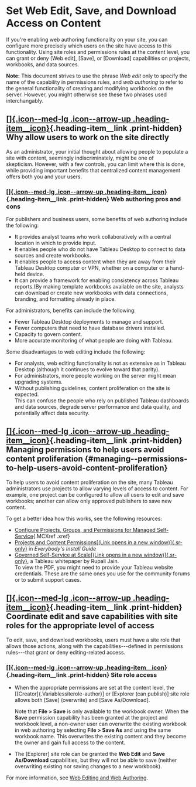 

Set Web Edit, Save, and Download Access on Content
==================================================
If you're enabling web authoring functionality on your site, you can
configure more precisely which users on the site have access to this
functionality. Using site roles and permissions rules at the content
level, you can grant or deny [Web edit], [Save],
or [Download] capabilities on projects, workbooks, and data
sources.

**Note:** This document strives to use the phrase *Web edit* only to
specify the name of the capability in permissions rules, and *web
authoring* to refer to the general functionality of creating and
modifying workbooks on the server. However, you might otherwise see
these two phrases used interchangably.

<div>

[[]{.icon--med-lg .icon--arrow-up .heading-item__icon}](https://help.tableau.com/current/server/en-us/web_author_who.htm#){.heading-item__link .print-hidden} Why allow users to work on the site directly
----------------------------------------------------------------------------------------------------------------------------------------------------------------------------------------------------------

</div>

As an administrator, your initial thought about allowing people to
populate a site with content, seemingly indiscriminately, might be one
of skepticism. However, with a few controls, you can limit where this is
done, while providing important benefits that centralized content
management offers both you and your users.

<div>

### [[]{.icon--med-lg .icon--arrow-up .heading-item__icon}](https://help.tableau.com/current/server/en-us/web_author_who.htm#){.heading-item__link .print-hidden} Web authoring pros and cons

</div>

For publishers and business users, some benefits of web authoring
include the following:

-   It provides analyst teams who work collaboratively with a central
    location in which to provide input.
-   It enables people who do not have Tableau Desktop to connect to data
    sources and create workbooks.
-   It enables people to access content when they are away from their
    Tableau Desktop computer or VPN, whether on a computer or a
    hand-held device.
-   It can provide a framework for enabling consistency across Tableau
    reports.(By making template workbooks available on the site,
    analysts can download or create new workbooks with data connections,
    branding, and formatting already in place.

For administrators, benefits can include the following:

-   Fewer Tableau Desktop deployments to manage and support.
-   Fewer computers that need to have database drivers installed.
-   Capacity to govern content.
-   More accurate monitoring of what people are doing with Tableau.

Some disadvantages to web editing include the following:

-   For analysts, web editing functionality is not as extensive as in
    Tableau Desktop (although it continues to evolve toward that
    parity).
-   For administrators, more people working on the server might mean
    upgrading systems.
-   Without publishing guidelines, content proliferation on the site is
    expected.\
    This can confuse the people who rely on published Tableau dashboards
    and data sources, degrade server performance and data quality, and
    potentially affect data security.

<div>

[[]{.icon--med-lg .icon--arrow-up .heading-item__icon}](https://help.tableau.com/current/server/en-us/web_author_who.htm#){.heading-item__link .print-hidden} Managing permissions to help users avoid content proliferation {#managing--permissions-to-help-users-avoid-content-proliferation}
----------------------------------------------------------------------------------------------------------------------------------------------------------------------------------------------------------------------------

</div>

To help users to avoid content proliferation on the site, many Tableau
administrators use projects to allow varying levels of access to
content. For example, one project can be configured to allow all users
to edit and save workbooks; another can allow only approved publishers
to save new content.

To get a better idea how this works, see the following resources:

-   [Configure Projects, Groups, and Permissions for Managed
    Self-Service](https://help.tableau.com/current/server/en-us/projects_data_gov.htm){.MCXref
    .xref}
-   [Projects and Content Permissions[(Link opens in a new
    window)]{.sr-only}](https://help.tableau.com/current/guides/everybody-install/en-us/everybody_admin_permissions.htm "See more info about using projects to manage content access.")
    in *Everybody's Install Guide*
-   [Governed Self-Service at Scale[(Link opens in a new
    window)]{.sr-only}](https://www.tableau.com/sites/default/files/media/Whitepapers/wp_governedselfservice_0.pdf "View a whitepaper that describes a controlled self-service server environment"),
    a Tableau whitepaper by Rupali Jain.\
    To view the PDF, you might need to provide your Tableau website
    credentials. These are the same ones you use for the community
    forums or to submit support cases.

<div>

[[]{.icon--med-lg .icon--arrow-up .heading-item__icon}](https://help.tableau.com/current/server/en-us/web_author_who.htm#){.heading-item__link .print-hidden} Coordinate edit and save capabilities with site roles for the appropriate level of access
-------------------------------------------------------------------------------------------------------------------------------------------------------------------------------------------------------------------------------------------------------

</div>

To edit, save, and download workbooks, users must have a site role that
allows those actions, along with the capabilities---defined in
permissions rules---that grant or deny editing-related access.

<div>

### [[]{.icon--med-lg .icon--arrow-up .heading-item__icon}](https://help.tableau.com/current/server/en-us/web_author_who.htm#){.heading-item__link .print-hidden} Site role access

</div>

-   When the appropriate permissions are set at the content level, the
    [[Creator]{.Variablessiterole-author}] or [Explorer (can
    publish)] site role allows both [Save]
    (overwrite) and [Save As/Download].

    Note that **File \> Save** is only available to the workbook owner.
    When the **Save** permission capability has been granted at the
    project and workbook level, a non-owner user can overwrite the
    existing workbook in web authoring by selecting **File \> Save As**
    and using the same workbook name. This overwrites the existing
    content and they become the owner and gain full access to the
    content.

-   The [Explorer] site role can be granted the **Web Edit**
    and **Save As/Download** capabilities, but they will not be able to
    save (neither overwriting existing nor saving changes to a new
    workbook).

For more information, see [Web Editing and Web
Authoring](https://help.tableau.com/current/server/en-us/permissions.htm#webauthor).

